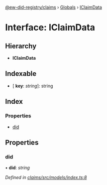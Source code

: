 [@ew-did-registry/claims](../README.md) › [Globals](../globals.md) › [IClaimData](iclaimdata.md)

# Interface: IClaimData

## Hierarchy

* **IClaimData**

## Indexable

* \[ **key**: *string*\]: string

## Index

### Properties

* [did](iclaimdata.md#did)

## Properties

###  did

• **did**: *string*

*Defined in [claims/src/models/index.ts:8](https://github.com/energywebfoundation/ew-did-registry/blob/4bbd80b/packages/claims/src/models/index.ts#L8)*
